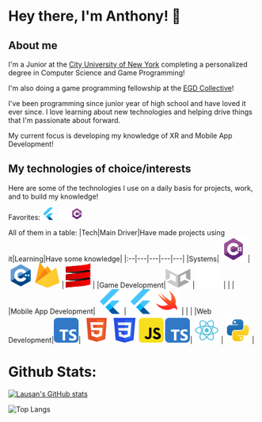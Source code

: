 # Hey there, I'm Anthony! 👋
## About me
I'm a Junior at the <a href="https://www.cuny.edu" target="_blank" rel="noreferrer noopener">City University of New York</a> completing a personalized degree in Computer Science and Game Programming!

I'm also doing a game programming fellowship at the <a href="https://www.egdcollective.org" target="_blank" rel="noreferrer noopener">EGD Collective</a>!

I've been programming since junior year of high school and have loved it ever since. I love learning about new technologies and helping drive things that I'm passionate about forward. 

My current focus is developing my knowledge of XR and Mobile App Development!

## My technologies of choice/interests

Here are some of the technologies I use on a daily basis for projects, work, and to build my knowledge!

Favorites: <img src="icons/flutter.svg" alt="flutter" width="25" height="25">  <img src="icons/ue-white.svg" alt="UE" width="25" height="25">  <img src="icons/csharp.svg" alt="csharp" width="25" height="25">

All of them in a table:
|Tech|Main Driver|Have made projects using it|Learning|Have some knowledge|
|:--|---|---|---|---|
|Systems|  <img src="icons/csharp.svg" alt="csharp" width="50" height="50"> | <img src="icons/cpp.svg" alt="cpp" width="50" height="50"> <img src="icons/firebase-logo.svg" alt="firebase" width="50" height="50"> | <img src="icons/scala-pic-logo.svg" alt="scala" width="50" height="50">   |
|Game Development|<img src="icons/Unity.D.svg" alt="unity" width="50" height="50">  |  <img src="icons/ue-white.svg" alt="UE" width="50" height="50">   |    |    |
|Mobile App Development|   <img src="icons/flutter.svg" alt="flutter" width="50" height="50">    |   <img src="icons/flutter.svg" alt="flutter" width="50" height="50">   <img src="icons/swift.svg" alt="swift" width="50" height="50">  |     |    |
|Web Development|<img src="icons/typescript-rounded.svg" alt="ts" width="50" height="50">|  <img src="icons/html-5.svg" alt="html" width="55" height="55"> <img src="icons/css3.svg" alt="css" width="50" height="50">    <img src="icons/javascript-rounded.svg" alt="js" width="50" height="50">   <img src="icons/typescript-rounded.svg" alt="ts" width="50" height="50">|  <img src="icons/react.svg" alt="reactjs" width="50" height="50">  |  <img src="icons/python.svg" alt="python" width="50" height="50">  |



<!-- <div align="center" width=100%> -->

# Github Stats:
[![Lausan's GitHub stats](https://github-readme-stats.vercel.app/api?username=lausan3&theme=nightowl&hide=issues,stars)](https://github.com/anuraghazra/github-readme-stats)

![Top Langs](https://github-readme-stats.vercel.app/api/top-langs/?username=lausan3&layout=donut&theme=nightowl&langs_count=8&hide=Shaderlab,HLSL,makefile,C,CMake,Python)
</div>

<!--
**lausan3/lausan3** is a ✨ _special_ ✨ repository because its `README.md` (this file) appears on your GitHub profile.l

Here are some ideas to get you started:

- 🔭 I’m currently working on ..
- 🌱 I’m currently learning ...
- 👯 I’m looking to collaborate on ...
- 🤔 I’m looking for help with ...
- 💬 Ask me about ...
- 📫 How to reach me: ...
- 😄 Pronouns: ...
- ⚡ Fun fact: ...
-->
